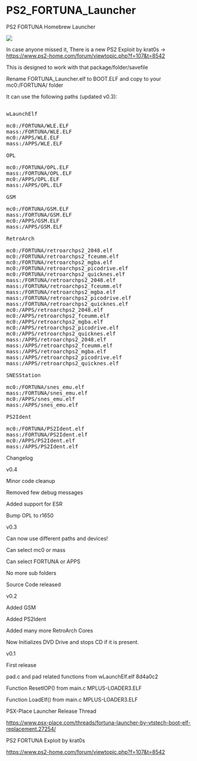# PS2_FORTUNA_Launcher
 PS2 FORTUNA Homebrew Launcher

<img src="https://i.gyazo.com/aa90237b2df67fad89eb3f3d4380eddf.png">

In case anyone missed it, There is a new PS2 Exploit by krat0s -> https://www.ps2-home.com/forum/viewtopic.php?f=107&t=8542

This is designed to work with that package/folder/savefile

Rename FORTUNA_Launcher.elf to BOOT.ELF and copy to your mc0:/FORTUNA/ folder

It can use the following paths (updated v0.3):

<pre>

wLaunchElf

mc0:/FORTUNA/WLE.ELF
mass:/FORTUNA/WLE.ELF
mc0:/APPS/WLE.ELF
mass:/APPS/WLE.ELF

OPL

mc0:/FORTUNA/OPL.ELF
mass:/FORTUNA/OPL.ELF
mc0:/APPS/OPL.ELF
mass:/APPS/OPL.ELF

GSM

mc0:/FORTUNA/GSM.ELF
mass:/FORTUNA/GSM.ELF
mc0:/APPS/GSM.ELF
mass:/APPS/GSM.ELF

RetroArch

mc0:/FORTUNA/retroarchps2_2048.elf
mc0:/FORTUNA/retroarchps2_fceumm.elf
mc0:/FORTUNA/retroarchps2_mgba.elf
mc0:/FORTUNA/retroarchps2_picodrive.elf
mc0:/FORTUNA/retroarchps2_quicknes.elf
mass:/FORTUNA/retroarchps2_2048.elf
mass:/FORTUNA/retroarchps2_fceumm.elf
mass:/FORTUNA/retroarchps2_mgba.elf
mass:/FORTUNA/retroarchps2_picodrive.elf
mass:/FORTUNA/retroarchps2_quicknes.elf
mc0:/APPS/retroarchps2_2048.elf
mc0:/APPS/retroarchps2_fceumm.elf
mc0:/APPS/retroarchps2_mgba.elf
mc0:/APPS/retroarchps2_picodrive.elf
mc0:/APPS/retroarchps2_quicknes.elf
mass:/APPS/retroarchps2_2048.elf
mass:/APPS/retroarchps2_fceumm.elf
mass:/APPS/retroarchps2_mgba.elf
mass:/APPS/retroarchps2_picodrive.elf
mass:/APPS/retroarchps2_quicknes.elf

SNESStation

mc0:/FORTUNA/snes_emu.elf
mass:/FORTUNA/snes_emu.elf
mc0:/APPS/snes_emu.elf
mass:/APPS/snes_emu.elf

PS2Ident

mc0:/FORTUNA/PS2Ident.elf
mass:/FORTUNA/PS2Ident.elf
mc0:/APPS/PS2Ident.elf
mass:/APPS/PS2Ident.elf
</pre>


Changelog  


v0.4

Minor code cleanup

Removed few debug messages

Added support for ESR

Bump OPL to r1650


v0.3

Can now use different paths and devices!

Can select mc0 or mass

Can select FORTUNA or APPS

No more sub folders

Source Code released


v0.2

Added GSM

Added PS2Ident

Added many more RetroArch Cores

Now Initializes DVD Drive and stops CD if it is present.


v0.1

First release

pad.c and pad related functions from wLaunchElf.elf 8d4a0c2

Function ResetIOP() from main.c MPLUS-LOADER3.ELF

Function LoadElf() from main.c MPLUS-LOADER3.ELF 


PSX-Place Launcher Release Thread

https://www.psx-place.com/threads/fortuna-launcher-by-vtstech-boot-elf-replacement.27254/

PS2 FORTUNA Exploit by krat0s

https://www.ps2-home.com/forum/viewtopic.php?f=107&t=8542
